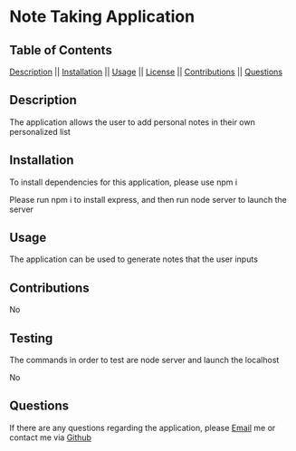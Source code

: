 # Note Taking Application

   

  ## Table of Contents

  [Description](#description) || [Installation](#installation) || [Usage](#usage) || [License](#license) || [Contributions](#contributions) || [Questions](#questions)

  ## Description

  The application allows the user to add personal notes in their own personalized list

  ## Installation

  To install dependencies for this application, please use npm i  
  
  Please run npm i to install express, and then run node server to launch the server

  ## Usage

  The application can be used to generate notes that the user inputs  

  

  ## Contributions

  No

  ## Testing

  The commands in order to test are node server and launch the localhost  
  
  No

  ## Questions

  If there are any questions regarding the application, please [Email](mailto:natoiodice@gmail.com) me or contact me via [Github](Tzuzu)
